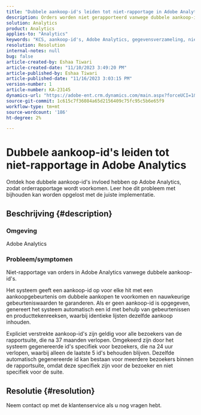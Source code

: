 ```yaml
---
title: "Dubbele aankoop-id's leiden tot niet-rapportage in Adobe Analytics"
description: Orders worden niet gerapporteerd vanwege dubbele aankoop-id's. Dit probleem doet zich voor omdat deze id's niet worden verzonden in de implementatie.
solution: Analytics
product: Analytics
applies-to: "Analytics"
keywords: "KCS, aankoop-id's, Adobe Analytics, gegevensverzameling, niet-rapportage, veelgestelde vragen"
resolution: Resolution
internal-notes: null
bug: false
article-created-by: Eshaa Tiwari
article-created-date: "11/10/2023 3:49:20 PM"
article-published-by: Eshaa Tiwari
article-published-date: "11/16/2023 3:03:15 PM"
version-number: 1
article-number: KA-23145
dynamics-url: "https://adobe-ent.crm.dynamics.com/main.aspx?forceUCI=1&pagetype=entityrecord&etn=knowledgearticle&id=e5ef35b0-e07f-ee11-8179-6045bd006149"
source-git-commit: 1c615c7f36084a65d2156409c75fc95c5b6e65f9
workflow-type: tm+mt
source-wordcount: '186'
ht-degree: 2%

---
```


# Dubbele aankoop-id&#39;s leiden tot niet-rapportage in Adobe Analytics


Ontdek hoe dubbele aankoop-id&#39;s invloed hebben op Adobe Analytics, zodat orderrapportage wordt voorkomen. Leer hoe dit probleem met bijhouden kan worden opgelost met de juiste implementatie.

## Beschrijving {#description}


### Omgeving

Adobe Analytics

### <b>Probleem/symptomen</b>

Niet-rapportage van orders in Adobe Analytics vanwege dubbele aankoop-id&#39;s.

Het systeem geeft een aankoop-id op voor elke hit met een aankoopgebeurtenis om dubbele aankopen te voorkomen en nauwkeurige gebeurteniswaarden te garanderen. Als er geen aankoop-id is opgegeven, genereert het systeem automatisch een id met behulp van gebeurtenissen en producttekenreeksen, waarbij identieke lijsten dezelfde aankoop inhouden.

Expliciet verstrekte aankoop-id&#39;s zijn geldig voor alle bezoekers van de rapportsuite, die na 37 maanden verlopen. Omgekeerd zijn door het systeem gegenereerde id&#39;s specifiek voor bezoekers, die na 24 uur verlopen, waarbij alleen de laatste 5 id&#39;s behouden blijven. Dezelfde automatisch gegenereerde id kan bestaan voor meerdere bezoekers binnen de rapportsuite, omdat deze specifiek zijn voor de bezoeker en niet specifiek voor de suite.


## Resolutie {#resolution}


Neem contact op met de klantenservice als u nog vragen hebt.
